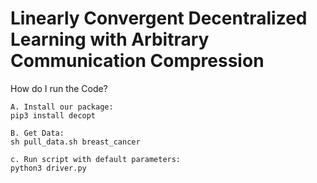 # Linearly Convergent Decentralized Learning with Arbitrary Communication Compression

How do I run the Code? 
```
A. Install our package: 
pip3 install decopt

B. Get Data: 
sh pull_data.sh breast_cancer

c. Run script with default parameters: 
python3 driver.py
```

